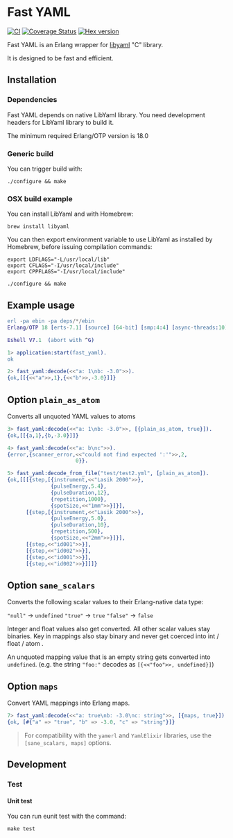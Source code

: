 # Fast YAML

[![CI](https://github.com/processone/fast_yaml/actions/workflows/ci.yml/badge.svg?branch=master)](https://github.com/processone/fast_yaml/actions/workflows/ci.yml)
[![Coverage Status](https://coveralls.io/repos/processone/fast_yaml/badge.svg?branch=master&service=github)](https://coveralls.io/github/processone/fast_yaml?branch=master)
[![Hex version](https://img.shields.io/hexpm/v/fast_yaml.svg "Hex version")](https://hex.pm/packages/fast_yaml)

Fast YAML is an Erlang wrapper for
[libyaml](http://pyyaml.org/wiki/LibYAML) "C" library.

It is designed to be fast and efficient.

## Installation

### Dependencies

Fast YAML depends on native LibYaml library. You need development
headers for LibYaml library to build it.

The minimum required Erlang/OTP version is 18.0

### Generic build

You can trigger build with:

    ./configure && make

### OSX build example

You can install LibYaml and with Homebrew:

    brew install libyaml

You can then export environment variable to use LibYaml as installed
by Homebrew, before issuing compilation commands:

    export LDFLAGS="-L/usr/local/lib"
    export CFLAGS="-I/usr/local/include"
    export CPPFLAGS="-I/usr/local/include"

    ./configure && make

## Example usage

```erlang
erl -pa ebin -pa deps/*/ebin
Erlang/OTP 18 [erts-7.1] [source] [64-bit] [smp:4:4] [async-threads:10] [hipe] [kernel-poll:false] [dtrace]

Eshell V7.1  (abort with ^G)

1> application:start(fast_yaml).
ok

2> fast_yaml:decode(<<"a: 1\nb: -3.0">>).
{ok,[[{<<"a">>,1},{<<"b">>,-3.0}]]}
```

## Option `plain_as_atom`

Converts all unquoted YAML values to atoms

```erlang
3> fast_yaml:decode(<<"a: 1\nb: -3.0">>, [{plain_as_atom, true}]).
{ok,[[{a,1},{b,-3.0}]]}

4> fast_yaml:decode(<<"a: b\nc">>).
{error,{scanner_error,<<"could not find expected ':'">>,2,
                      0}}.

5> fast_yaml:decode_from_file("test/test2.yml", [plain_as_atom]).
{ok,[[[{step,[{instrument,<<"Lasik 2000">>},
              {pulseEnergy,5.4},
              {pulseDuration,12},
              {repetition,1000},
              {spotSize,<<"1mm">>}]}],
      [{step,[{instrument,<<"Lasik 2000">>},
              {pulseEnergy,5.0},
              {pulseDuration,10},
              {repetition,500},
              {spotSize,<<"2mm">>}]}],
      [{step,<<"id001">>}],
      [{step,<<"id002">>}],
      [{step,<<"id001">>}],
      [{step,<<"id002">>}]]]}
```

## Option `sane_scalars`

Converts the following scalar values to their Erlang-native data type:

`"null"` → `undefined`
`"true"` → `true`
`"false"` → `false`

Integer and float values also get converted. All other scalar values
stay binaries. Key in mappings also stay binary and never get coerced
into int / float / atom .

An unquoted mapping value that is an empty string gets converted into
`undefined`. (e.g. the string `"foo:"` decodes as `[{<<"foo">>, undefined}]`)

## Option `maps`

Convert YAML mappings into Erlang maps.


```erlang
7> fast_yaml:decode(<<"a: true\nb: -3.0\nc: string">>, [{maps, true}]).
{ok, [#{"a" => "true", "b" => -3.0, "c" => "string"}]}
```


> For compatibility with the `yamerl` and `YamlElixir` libraries, use the `[sane_scalars, maps]` options.


## Development

### Test

#### Unit test

You can run eunit test with the command:

    make test
